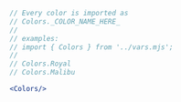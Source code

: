 ```js static
// Every color is imported as
// Colors._COLOR_NAME_HERE_
//
// examples:
// import { Colors } from '../vars.mjs';
// 
// Colors.Royal
// Colors.Malibu
```

```jsx noeditor
<Colors/>
```

